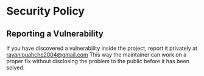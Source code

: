 # Security Policy

## Reporting a Vulnerability

If you have discovered a vulnerability inside the project, report it privately at rayanlouahche2004@gmail.com This way the maintainer can work on a proper fix without disclosing the problem to the public before it has been solved.
